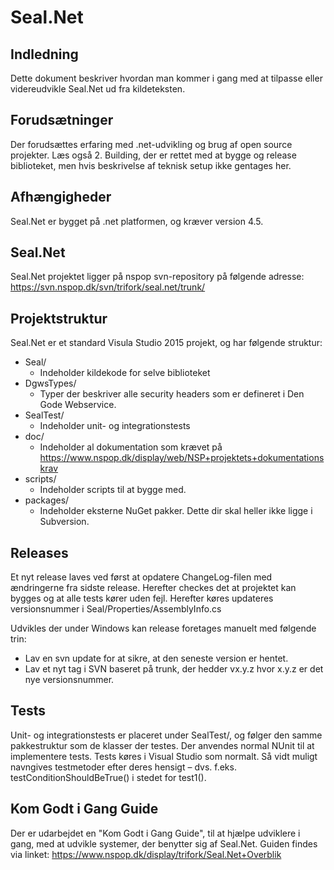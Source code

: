 # Seal.Net

## Indledning

Dette dokument beskriver hvordan man kommer i gang med at tilpasse eller videreudvikle Seal.Net ud fra
kildeteksten.

## Forudsætninger

Der forudsættes erfaring med .net-udvikling og brug af open source projekter. Læs også
2. Building, der er rettet med at bygge og release biblioteket, men hvis beskrivelse af teknisk setup
ikke gentages her.

## Afhængigheder

Seal.Net er bygget på .net platformen, og kræver version 4.5.

## Seal.Net

Seal.Net projektet ligger på nspop svn-repository på følgende adresse:
https://svn.nspop.dk/svn/trifork/seal.net/trunk/

## Projektstruktur

Seal.Net er et standard Visula Studio 2015 projekt, og har følgende struktur:

* Seal/
  * Indeholder kildekode for selve biblioteket
* DgwsTypes/
  * Typer der beskriver alle security headers som er defineret i Den Gode Webservice.
* SealTest/
  * Indeholder unit- og integrationstests
* doc/
  * Indeholder al dokumentation som krævet på https://www.nspop.dk/display/web/NSP+projektets+dokumentationskrav
* scripts/
  * Indeholder scripts til at bygge med.
* packages/
  * Indeholder eksterne NuGet pakker. Dette dir skal heller ikke ligge i Subversion.

## Releases

Et nyt release laves ved først at opdatere ChangeLog-filen med ændringerne fra sidste release. Herefter
checkes det at projektet kan bygges og at alle tests kører uden fejl.
Herefter køres updateres versionsnummer i Seal/Properties/AssemblyInfo.cs

Udvikles der under Windows kan release foretages manuelt med følgende trin:

* Lav en svn update for at sikre, at den seneste version er hentet.
* Lav et nyt tag i SVN baseret på trunk, der hedder vx.y.z hvor x.y.z er det nye versionsnummer.

## Tests

Unit- og integrationstests er placeret under SealTest/, og følger den samme pakkestruktur som de klasser der
testes. Der anvendes normal NUnit til at implementere tests.
Tests køres i Visual Studio som normalt.
Så vidt muligt navngives testmetoder efter deres hensigt – dvs. f.eks. testConditionShouldBeTrue() i stedet
for test1().

## Kom Godt i Gang Guide

Der er udarbejdet en "Kom Godt i Gang Guide", til at hjælpe udviklere i gang, med at udvikle systemer, der benytter sig af Seal.Net.
Guiden findes via linket: https://www.nspop.dk/display/trifork/Seal.Net+Overblik
